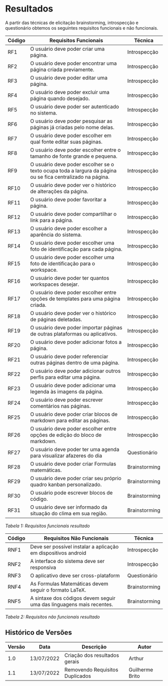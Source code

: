 # Resultados

A partir das técnicas de elicitação brainstorming, introspecção e questionário obtemos os seguintes requisitos funcionais e não funcionais.

| Código | Requisitos Funcionais                                                                                      | Técnica       |
| ------ | ---------------------------------------------------------------------------------------------------------- | ------------- |
| RF1    | O usuário deve poder criar uma página.                                                                     | Introspecção  |
| RF2    | O usuário deve poder encontrar uma página criada previamente.                                              | Introspecção  |
| RF3    | O usuário deve poder editar uma página.                                                                    | Introspecção  |
| RF4    | O usuário deve poder excluir uma página quando desejado.                                                   | Introspecção  |
| RF5    | O usuário deve poder ser autenticado no sistema.                                                           | Introspecção  |
| RF6    | O usuário deve poder pesquisar as páginas já criadas pelo nome delas.                                      | Introspecção  |
| RF7    | O usuário deve poder escolher em qual fonte editar suas páginas.                                           | Introspecção  |
| RF8    | O usuário deve poder escolher entre o tamanho de fonte grande e pequena.                                   | Introspecção  |
| RF9    | O usuário deve poder escolher se o texto ocupa toda a largura da página ou se fica centralizado na página. | Introspecção  |
| RF10   | O usuário deve poder ver o histórico de alterações da página.                                              | Introspecção  |
| RF11   | O usuário deve poder favoritar a página.                                                                   | Introspecção  |
| RF12   | O usuário deve poder compartilhar o link para a página.                                                    | Introspecção  |
| RF13   | O usuário deve poder escolher a aparência do sistema.                                                      | Introspecção  |
| RF14   | O usuário deve poder escolher uma foto de identificação para cada página.                                  | Introspecção  |
| RF15   | O usuário deve poder escolher uma foto de identificação para o workspace.                                  | Introspecção  |
| RF16   | O usuário deve poder ter quantos workspaces desejar.                                                       | Introspecção  |
| RF17   | O usuário deve poder escolher entre opções de templates para uma página criada.                            | Introspecção  |
| RF18   | O usuário deve poder ver o histórico de páginas deletadas.                                                 | Introspecção  |
| RF19   | O usuário deve poder importar páginas de outras plataformas ou aplicativos.                                | Introspecção  |
| RF20   | O usuário deve poder adicionar fotos a página.                                                             | Introspecção  |
| RF21   | O usuário deve poder referenciar outras páginas dentro de uma página.                                      | Introspecção  |
| RF22   | O usuário deve poder adicionar outros perfis para editar uma página.                                       | Introspecção  |
| RF23   | O usuário deve poder adicionar uma legenda às imagens da página.                                           | Introspecção  |
| RF24   | O usuário deve poder escrever comentários nas páginas.                                                     | Introspecção  |
| RF25   | O usuário deve poder criar blocos de markdown para editar as páginas.                                      | Introspecção  |
| RF26   | O usuário deve poder escolher entre opções de edição do bloco de markdown.                                 | Introspecção  |
| RF27   | O usuário deve poder ter uma agenda para visualizar afazeres do dia                                        | Questionário  |
| RF28   | O usuário deve poder criar Formulas matemáticas.                                                           | Brainstorming |
| RF29   | O usuário deve poder criar seu próprio quadro kanban personalizado.                                        | Brainstorming |
| RF30   | O usuário pode escrever blocos de código.                                                                  | Brainstorming |
| RF31   | O usuário deve ser informado da situação do clima em sua região.                                           | Brainstorming |

_Tabela 1: Requisitos funcionais resultado_

| Código | Requisitos Não Funcionais                                            | Técnica       |
| ------ | -------------------------------------------------------------------- | ------------- |
| RNF1   | Deve ser possível instalar a aplicação em dispositivos android       | Introspecção  |
| RNF2   | A interface do sistema deve ser responsiva                           | Introspecção  |
| RNF3   | O aplicativo deve ser cross-plataform                                | Questionário  |
| RNF4   | As Formulas Matemáticas devem seguir o formato LaTeX.                | Brainstorming |
| RNF5   | A sintaxe dos códigos devem seguir uma das linguagens mais recentes. | Brainstorming |

_Tabela 2: Requisitos não funcionais resultado_

## Histórico de Versões

| Versão | Data       | Descrição                     | Autor  |
| ------ | ---------- | ----------------------------- | ------ |
| 1.0    | 13/07/2022 | Criação dos resultados gerais | Arthur |
| 1.1    | 13/07/2022 | Removendo Requisitos Duplicados | Guilherme Brito |